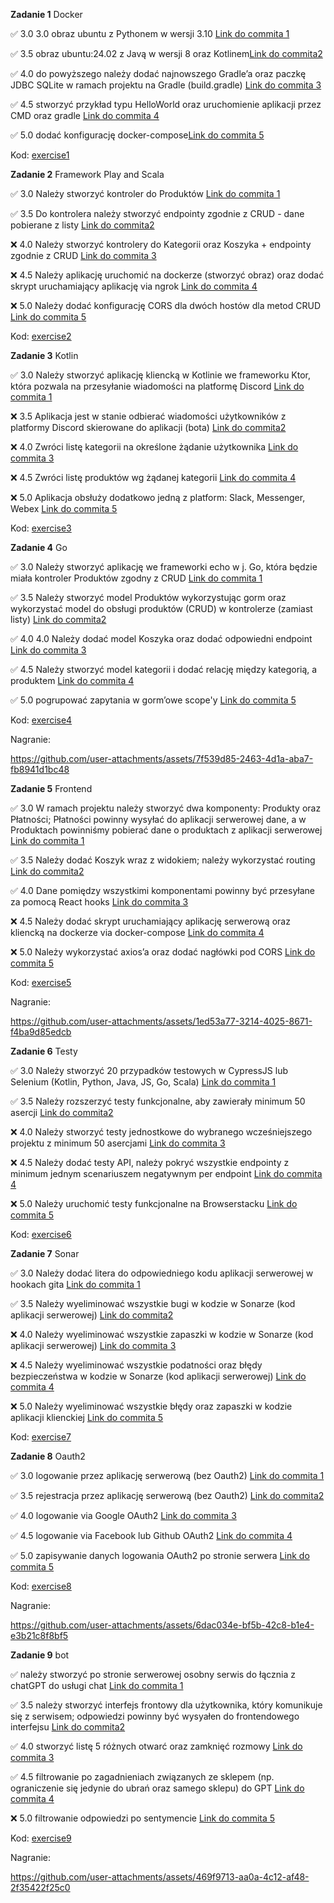 **Zadanie 1** Docker

:white_check_mark: 3.0 3.0 obraz ubuntu z Pythonem w wersji 3.10 [Link do commita 1](https://github.com/mawojcik/ebiznes/commit/b3ba114e41052bc9353fc45405809b8c793006c4)

:white_check_mark: 3.5 obraz ubuntu:24.02 z Javą w wersji 8 oraz Kotlinem[Link do commita2 ](https://github.com/mawojcik/ebiznes/commit/bf24fd31f587333069b6d59b8eb6e2e0a33950dd)

:white_check_mark: 4.0 do powyższego należy dodać najnowszego Gradle’a oraz paczkę JDBC SQLite w ramach projektu na Gradle (build.gradle) [Link do commita 3](https://github.com/mawojcik/ebiznes/commit/7cd71d8f2c11e92063f3e71dcef75eccc5685838)

:white_check_mark: 4.5 stworzyć przykład typu HelloWorld oraz uruchomienie aplikacji przez CMD oraz gradle [Link do commita 4](https://github.com/mawojcik/ebiznes/commit/7cd71d8f2c11e92063f3e71dcef75eccc5685838)

:white_check_mark: 5.0 dodać konfigurację docker-compose[Link do commita 5](https://github.com/mawojcik/ebiznes/commit/7cd71d8f2c11e92063f3e71dcef75eccc5685838)


Kod: [exercise1](https://github.com/mawojcik/ebiznes/tree/main/exercise1)

**Zadanie 2** Framework Play and Scala

:white_check_mark: 3.0 Należy stworzyć kontroler do Produktów [Link do commita 1](https://github.com/mawojcik/ebiznes/commit/b3ba114e41052bc9353fc45405809b8c793006c4)

:white_check_mark: 3.5 Do kontrolera należy stworzyć endpointy zgodnie z CRUD - dane pobierane z listy [Link do commita2 ](https://github.com/mawojcik/ebiznes/commit/bf24fd31f587333069b6d59b8eb6e2e0a33950dd)

:x: 4.0 Należy stworzyć kontrolery do Kategorii oraz Koszyka + endpointy
zgodnie z CRUD [Link do commita 3](https://github.com/mawojcik/ebiznes/commit/7cd71d8f2c11e92063f3e71dcef75eccc5685838)

:x: 4.5 Należy aplikację uruchomić na dockerze (stworzyć obraz) oraz dodać
skrypt uruchamiający aplikację via ngrok [Link do commita 4](https://github.com/mawojcik/ebiznes/commit/7cd71d8f2c11e92063f3e71dcef75eccc5685838)

:x: 5.0 Należy dodać konfigurację CORS dla dwóch hostów dla metod CRUD [Link do commita 5](https://github.com/mawojcik/ebiznes/commit/7cd71d8f2c11e92063f3e71dcef75eccc5685838)


Kod: [exercise2](https://github.com/mawojcik/ebiznes/tree/main/exercise2)


**Zadanie 3** Kotlin

:white_check_mark: 3.0 Należy stworzyć aplikację kliencką w Kotlinie we frameworku Ktor, która pozwala na przesyłanie wiadomości na platformę Discord [Link do commita 1](https://github.com/mawojcik/ebiznes/commit/9b9834d981aeef758c7701e033568477d4094aba)

:x: 3.5 Aplikacja jest w stanie odbierać wiadomości użytkowników z platformy Discord skierowane do aplikacji (bota) [Link do commita2](https://github.com/mawojcik/ebiznes/commit/bf24fd31f587333069b6d59b8eb6e2e0a33950dd)

:x: 4.0 Zwróci listę kategorii na określone żądanie użytkownika [Link do commita 3](https://github.com/mawojcik/ebiznes/commit/7cd71d8f2c11e92063f3e71dcef75eccc5685838)

:x: 4.5 Zwróci listę produktów wg żądanej kategorii [Link do commita 4](https://github.com/mawojcik/ebiznes/commit/7cd71d8f2c11e92063f3e71dcef75eccc5685838)

:x: 5.0 Aplikacja obsłuży dodatkowo jedną z platform: Slack, Messenger, Webex [Link do commita 5](https://github.com/mawojcik/ebiznes/commit/7cd71d8f2c11e92063f3e71dcef75eccc5685838)


Kod: [exercise3](https://github.com/mawojcik/ebiznes/tree/main/zadanie3)


**Zadanie 4** Go

:white_check_mark: 3.0 Należy stworzyć aplikację we frameworki echo w j. Go, która będzie miała kontroler Produktów zgodny z CRUD [Link do commita 1](https://github.com/mawojcik/ebiznes/commit/4cb379cc31073d4bdd4d4864aff8d3ed77f332b0)

:white_check_mark: 3.5 Należy stworzyć model Produktów wykorzystując gorm oraz wykorzystać model do obsługi produktów (CRUD) w kontrolerze (zamiast listy) [Link do commita2](https://github.com/mawojcik/ebiznes/commit/4cb379cc31073d4bdd4d4864aff8d3ed77f332b0)

:white_check_mark: 4.0 4.0 Należy dodać model Koszyka oraz dodać odpowiedni endpoint [Link do commita 3](https://github.com/mawojcik/ebiznes/commit/4cb379cc31073d4bdd4d4864aff8d3ed77f332b0)

:white_check_mark: 4.5 Należy stworzyć model kategorii i dodać relację między kategorią, a produktem [Link do commita 4](https://github.com/mawojcik/ebiznes/commit/4cb379cc31073d4bdd4d4864aff8d3ed77f332b0)

:white_check_mark: 5.0 pogrupować zapytania w gorm’owe scope'y [Link do commita 5](https://github.com/mawojcik/ebiznes/commit/e149b62ef9db3af140f0f18a90e1ca99056affa5)


Kod: [exercise4](https://github.com/mawojcik/ebiznes/tree/main/exercise4)

Nagranie:

https://github.com/user-attachments/assets/7f539d85-2463-4d1a-aba7-fb8941d1bc48

**Zadanie 5** Frontend

:white_check_mark: 3.0 W ramach projektu należy stworzyć dwa komponenty: Produkty oraz Płatności; Płatności powinny wysyłać do aplikacji serwerowej dane, a w Produktach powinniśmy pobierać dane o produktach z aplikacji serwerowej [Link do commita 1](https://github.com/mawojcik/ebiznes/commit/87cf27a92953c40fe1fc3139033e257dc6d15621)

:white_check_mark: 3.5 Należy dodać Koszyk wraz z widokiem; należy wykorzystać routing [Link do commita2](https://github.com/mawojcik/ebiznes/commit/ecb6c94bbb9808dbc5a464f97b63723a53c219f6)

:white_check_mark: 4.0 Dane pomiędzy wszystkimi komponentami powinny być przesyłane za pomocą React hooks [Link do commita 3](https://github.com/mawojcik/ebiznes/commit/ecb6c94bbb9808dbc5a464f97b63723a53c219f6)

:x: 4.5 Należy dodać skrypt uruchamiający aplikację serwerową oraz kliencką na dockerze via docker-compose [Link do commita 4](https://github.com/mawojcik/ebiznes)

:x: 5.0 Należy wykorzystać axios’a oraz dodać nagłówki pod CORS [Link do commita 5](https://github.com/mawojcik/ebiznes)


Kod: [exercise5](https://github.com/mawojcik/ebiznes/tree/main/exercise5/shopapp)

Nagranie:

https://github.com/user-attachments/assets/1ed53a77-3214-4025-8671-f4ba9d85edcb

**Zadanie 6** Testy

:white_check_mark: 3.0 Należy stworzyć 20 przypadków testowych w CypressJS lub Selenium (Kotlin, Python, Java, JS, Go, Scala) [Link do commita 1](https://github.com/mawojcik/ebiznes/commit/08391da86151b72027ca7418643e26b9c7425e3d)

:white_check_mark: 3.5 Należy rozszerzyć testy funkcjonalne, aby zawierały minimum 50 asercji [Link do commita2](https://github.com/mawojcik/ebiznes/commit/08391da86151b72027ca7418643e26b9c7425e3d)

:x: 4.0 Należy stworzyć testy jednostkowe do wybranego wcześniejszego projektu z minimum 50 asercjami [Link do commita 3](https://github.com/mawojcik/ebiznes/)

:x: 4.5 Należy dodać testy API, należy pokryć wszystkie endpointy z minimum jednym scenariuszem negatywnym per endpoint [Link do commita 4](https://github.com/mawojcik/ebiznes)

:x: 5.0 Należy uruchomić testy funkcjonalne na Browserstacku [Link do commita 5](https://github.com/mawojcik/ebiznes)


Kod: [exercise6](https://github.com/mawojcik/ebiznes/tree/main/exercise6)

**Zadanie 7** Sonar

:white_check_mark: 3.0 Należy dodać litera do odpowiedniego kodu aplikacji serwerowej w hookach gita [Link do commita 1](https://github.com/mawojcik/ebiznes/commit/79ddfc30d93531962a15102742a739e28c4ecef1)

:white_check_mark: 3.5 Należy wyeliminować wszystkie bugi w kodzie w Sonarze (kod aplikacji serwerowej) [Link do commita2](https://github.com/mawojcik/ebiznes/commit/79ddfc30d93531962a15102742a739e28c4ecef1)

:x: 4.0 Należy wyeliminować wszystkie zapaszki w kodzie w Sonarze (kod aplikacji serwerowej) [Link do commita 3](https://github.com/mawojcik/ebiznes/)

:x: 4.5 Należy wyeliminować wszystkie podatności oraz błędy bezpieczeństwa w kodzie w Sonarze (kod aplikacji serwerowej) [Link do commita 4](https://github.com/mawojcik/ebiznes)

:x: 5.0 Należy wyeliminować wszystkie błędy oraz zapaszki w kodzie aplikacji klienckiej [Link do commita 5](https://github.com/mawojcik/ebiznes)


Kod: [exercise7](https://github.com/mawojcik/ebiznes/tree/main/exercise7)

**Zadanie 8** Oauth2

:white_check_mark: 3.0 logowanie przez aplikację serwerową (bez Oauth2) [Link do commita 1](https://github.com/mawojcik/ebiznes/commit/32d01b0ac6f37595d60220b398d621712d525d30)

:white_check_mark: 3.5 rejestracja przez aplikację serwerową (bez Oauth2) [Link do commita2](https://github.com/mawojcik/ebiznes/commit/32d01b0ac6f37595d60220b398d621712d525d30)

:white_check_mark: 4.0 logowanie via Google OAuth2 [Link do commita 3](https://github.com/mawojcik/ebiznes/commit/65c1b43694e3844f0cc91ac837a8152b526d7d62)

:white_check_mark: 4.5 logowanie via Facebook lub Github OAuth2 [Link do commita 4](https://github.com/mawojcik/ebiznes/commit/b1c7f1a9825e59e4a25eb55f509db0885b0d4c7c)

:white_check_mark: 5.0 zapisywanie danych logowania OAuth2 po stronie serwera [Link do commita 5](https://github.com/mawojcik/ebiznes/commit/b1c7f1a9825e59e4a25eb55f509db0885b0d4c7c)


Kod: [exercise8](https://github.com/mawojcik/ebiznes/tree/main/exercise8)

Nagranie:



https://github.com/user-attachments/assets/6dac034e-bf5b-42c8-b1e4-e3b21c8f8bf5


**Zadanie 9** bot

:white_check_mark: należy stworzyć po stronie serwerowej osobny serwis do łącznia z chatGPT do usługi chat [Link do commita 1](https://github.com/mawojcik/ebiznes/commit/5e8b3bf6fb7e5a1b50b39e4a5c51574514f36343)

:white_check_mark: 3.5 należy stworzyć interfejs frontowy dla użytkownika, który komunikuje się z serwisem; odpowiedzi powinny być wysyałen do frontendowego interfejsu [Link do commita2](https://github.com/mawojcik/ebiznes/commit/5e8b3bf6fb7e5a1b50b39e4a5c51574514f36343)

:white_check_mark: 4.0 stworzyć listę 5 różnych otwarć oraz zamknięć rozmowy [Link do commita 3](https://github.com/mawojcik/ebiznes/commit/10f15ec5b12d86b6789767cb669f9f008249b170)

:white_check_mark: 4.5 filtrowanie po zagadnieniach związanych ze sklepem (np. ograniczenie się jedynie do ubrań oraz samego sklepu) do GPT [Link do commita 4](https://github.com/mawojcik/ebiznes/commit/10f15ec5b12d86b6789767cb669f9f008249b170)

:x: 5.0 filtrowanie odpowiedzi po sentymencie [Link do commita 5](https://github.com/mawojcik/ebiznes/commit/b1c7f1a9825e59e4a25eb55f509db0885b0d4c7c)


Kod: [exercise9](https://github.com/mawojcik/ebiznes/tree/main/exercise9)

Nagranie:

https://github.com/user-attachments/assets/469f9713-aa0a-4c12-af48-2f35422f25c0

